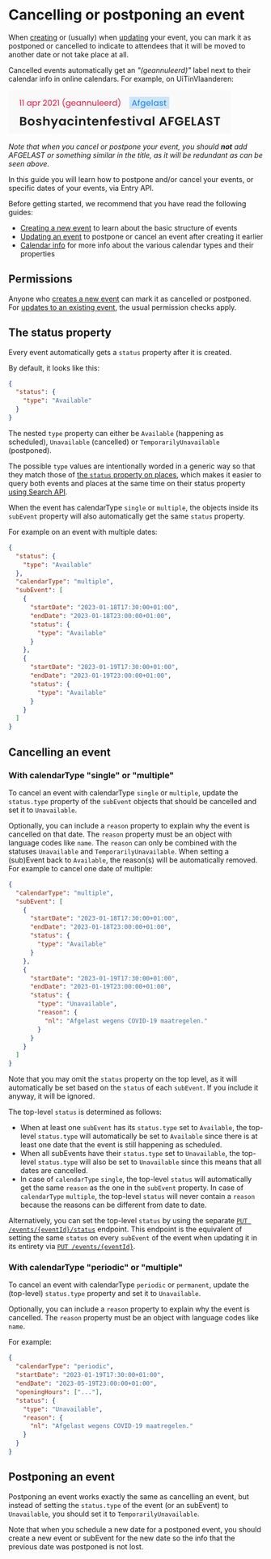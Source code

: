 # Cancelling or postponing an event

When [creating](./create.md) or (usually) when [updating](./update.md) your event, you can mark it as postponed or cancelled to indicate to attendees that it will be moved to another date or not take place at all.

Cancelled events automatically get an *"(geannuleerd)"* label next to their calendar info in online calendars. For example, on UiTinVlaanderen:

<!-- focus: false -->

![Screenshot of a summary of the event "Boshyacintenfestival" on UiTinVlaanderen, as an example of the "(Geannuleerd)" label](../../../assets/images/event-cancelled.png)

*Note that when you cancel or postpone your event, you should **not** add AFGELAST or something similar in the title, as it will be redundant as can be seen above.*

In this guide you will learn how to postpone and/or cancel your events, or specific dates of your events, via Entry API.

Before getting started, we recommend that you have read the following guides:

* [Creating a new event](./create.md) to learn about the basic structure of events
* [Updating an event](./update.md) to postpone or cancel an event after creating it earlier
* [Calendar info](../shared/calendar-info.md) for more info about the various calendar types and their properties

## Permissions

Anyone who [creates a new event](./create.md) can mark it as cancelled or postponed. For [updates to an existing event](./update.md), the usual permission checks apply.

## The status property

Every event automatically gets a `status` property after it is created.

By default, it looks like this:

```json
{
  "status": {
    "type": "Available"
  }
}
```

The nested `type` property can either be `Available` (happening as scheduled), `Unavailable` (cancelled) or `TemporarilyUnavailable` (postponed). 

The possible `type` values are intentionally worded in a generic way so that they match those of [the `status` property on places](../places/status.md), which makes it easier to query both events and places at the same time on their status property [using Search API](../../search-api/introduction.md).

When the event has calendarType `single` or `multiple`, the objects inside its `subEvent` property will also automatically get the same `status` property. 

For example on an event with multiple dates:

```json
{
  "status": {
    "type": "Available"
  },
  "calendarType": "multiple",
  "subEvent": [
    {
      "startDate": "2023-01-18T17:30:00+01:00",
      "endDate": "2023-01-18T23:00:00+01:00",
      "status": {
        "type": "Available"
      }
    },
    {
      "startDate": "2023-01-19T17:30:00+01:00",
      "endDate": "2023-01-19T23:00:00+01:00",
      "status": {
        "type": "Available"
      }
    }
  ]
}
```

## Cancelling an event

### With calendarType "single" or "multiple"

To cancel an event with calendarType `single` or `multiple`, update the `status.type` property of the `subEvent` objects that should be cancelled and set it to `Unavailable`.

Optionally, you can include a `reason` property to explain why the event is cancelled on that date. The `reason` property must be an object with language codes like `name`.
The `reason` can only be combined with the statuses `Unavailable` and `TemporarilyUnavailable`. When setting a (sub)Event back to `Available`, the reason(s) will be automatically removed.
For example to cancel one date of multiple:

```json
{
  "calendarType": "multiple",
  "subEvent": [
    {
      "startDate": "2023-01-18T17:30:00+01:00",
      "endDate": "2023-01-18T23:00:00+01:00",
      "status": {
        "type": "Available"
      }
    },
    {
      "startDate": "2023-01-19T17:30:00+01:00",
      "endDate": "2023-01-19T23:00:00+01:00",
      "status": {
        "type": "Unavailable",
        "reason": {
          "nl": "Afgelast wegens COVID-19 maatregelen."
        }
      }
    }
  ]
}
```

Note that you may omit the `status` property on the top level, as it will automatically be set based on the `status` of each `subEvent`. If you include it anyway, it will be ignored.

The top-level `status` is determined as follows:

* When at least one `subEvent` has its `status.type` set to `Available`, the top-level `status.type` will automatically be set to `Available` since there is at least one date that the event is still happening as scheduled. 
* When all subEvents have their `status.type` set to `Unavailable`, the top-level `status.type` will also be set to `Unavailable` since this means that all dates are cancelled.
* In case of `calendarType` `single`, the top-level `status` will automatically get the same `reason` as the one in the `subEvent` property. In case of `calendarType` `multiple`, the top-level `status` will never contain a `reason` because the reasons can be different from date to date.

Alternatively, you can set the top-level `status` by using the separate [`PUT /events/{eventId}/status`](/reference/entry.json/paths/~1events~1{eventId}~1status/put) endpoint. This endpoint is the equivalent of setting the same `status` on every `subEvent` of the event when updating it in its entirety via [`PUT /events/{eventId}`](/reference/entry.json/paths/~1events~1{eventId}/put).
### With calendarType "periodic" or "multiple"

To cancel an event with calendarType `periodic` or `permanent`, update the (top-level) `status.type` property and set it to `Unavailable`.

Optionally, you can include a `reason` property to explain why the event is cancelled. The `reason` property must be an object with language codes like `name`.

For example:
```json
{
  "calendarType": "periodic",
  "startDate": "2023-01-19T17:30:00+01:00",
  "endDate": "2023-05-19T23:00:00+01:00",
  "openingHours": ["..."],
  "status": {
    "type": "Unavailable",
    "reason": {
      "nl": "Afgelast wegens COVID-19 maatregelen."
    }
  }
}
```

## Postponing an event

Postponing an event works exactly the same as cancelling an event, but instead of setting the `status.type` of the event (or an subEvent) to `Unavailable`, you should set it to `TemporarilyUnavailable`.

Note that when you schedule a new date for a postponed event, you should create a new event or subEvent for the new date so the info that the previous date was postponed is not lost.
